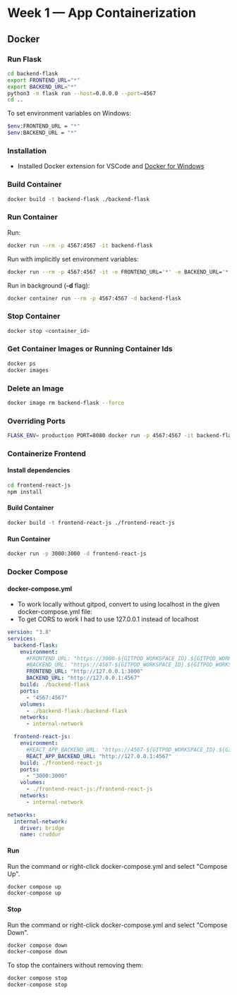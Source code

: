 # Week 1 — App Containerization

## Docker
### Run Flask
```sh
cd backend-flask
export FRONTEND_URL="*"
export BACKEND_URL="*"
python3 -m flask run --host=0.0.0.0 --port=4567
cd ..
```
To set environment variables on Windows:
```sh
$env:FRONTEND_URL = "*"
$env:BACKEND_URL = "*"
```

### Installation
- Installed Docker extension for VSCode and [Docker for Windows](https://docs.docker.com/desktop/setup/install/windows-install/)

### Build Container
```sh
docker build -t backend-flask ./backend-flask
```

### Run Container
Run:
```sh
docker run --rm -p 4567:4567 -it backend-flask
```
Run with implicitly set environment variables:
```sh
docker run --rm -p 4567:4567 -it -e FRONTEND_URL='*' -e BACKEND_URL='*' backend-flask
```
Run in background (**-d** flag):
```sh
docker container run --rm -p 4567:4567 -d backend-flask
```

### Stop Container
```sh
docker stop <container_id>
```

### Get Container Images or Running Container Ids
```sh
docker ps
docker images
```

### Delete an Image
```sh
docker image rm backend-flask --force
```

### Overriding Ports
```sh
FLASK_ENV= production PORT=8080 docker run -p 4567:4567 -it backend-flask
```

### Containerize Frontend
#### Install dependencies
```sh
cd frontend-react-js
npm install
```

#### Build Container
```sh
docker build -t frontend-react-js ./frontend-react-js
```

#### Run Container
```sh
docker run -p 3000:3000 -d frontend-react-js
```

### Docker Compose
#### docker-compose.yml
- To work locally without gitpod, convert to using localhost in the given docker-compose.yml file:
- To get CORS to work I had to use 127.0.0.1 instead of localhost
```yml
version: "3.8"
services:
  backend-flask:
    environment:
      #FRONTEND_URL: "https://3000-${GITPOD_WORKSPACE_ID}.${GITPOD_WORKSPACE_CLUSTER_HOST}"
      #BACKEND_URL: "https://4567-${GITPOD_WORKSPACE_ID}.${GITPOD_WORKSPACE_CLUSTER_HOST}"
      FRONTEND_URL: "http://127.0.0.1:3000"
      BACKEND_URL: "http://127.0.0.1:4567"
    build: ./backend-flask
    ports:
      - "4567:4567"
    volumes:
      - ./backend-flask:/backend-flask
    networks:
      - internal-network

  frontend-react-js:
    environment:
      #REACT_APP_BACKEND_URL: "https://4567-${GITPOD_WORKSPACE_ID}.${GITPOD_WORKSPACE_CLUSTER_HOST}"
      REACT_APP_BACKEND_URL: "http://127.0.0.1:4567"
    build: ./frontend-react-js
    ports:
      - "3000:3000"
    volumes:
      - ./frontend-react-js:/frontend-react-js
    networks:
      - internal-network

networks: 
  internal-network:
    driver: bridge
    name: cruddur
```

#### Run
Run the command or right-click docker-compose.yml and select "Compose Up".
```sh
docker compose up
docker-compose up
```

#### Stop
Run the command or right-click docker-compose.yml and select "Compose Down".
```sh
docker compose down
docker-compose down
```
To stop the containers without removing them:
```sh
docker compose stop
docker-compose stop
```
